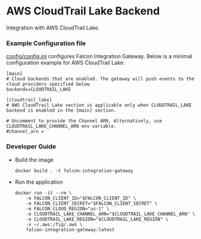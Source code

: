 # AWS CloudTrail Lake Backend

Integration with AWS CloudTrail Lake.

### Example Configuration file

[config/config.ini](https://github.com/CrowdStrike/falcon-integration-gateway/blob/main/config/config.ini) configures Falcon Integration Gateway. Below is a minimal configuration example for AWS CloudTrail Lake:
```
[main]
# Cloud backends that are enabled. The gateway will push events to the cloud providers specified below
backends=CLOUDTRAIL_LAKE

[cloudtrail_lake]
# AWS CloudTrail Lake section is applicable only when CLOUDTRAIL_LAKE backend is enabled in the [main] section.

# Uncomment to provide the Channel ARN. Alternatively, use CLOUDTRAIL_LAKE_CHANNEL_ARN env variable.
#channel_arn =
```

### Developer Guide

 - Build the image
   ```
   docker build . -t falcon-integration-gateway
   ```
 - Run the application
   ```
   docker run -it --rm \
       -e FALCON_CLIENT_ID="$FALCON_CLIENT_ID" \
       -e FALCON_CLIENT_SECRET="$FALCON_CLIENT_SECRET" \
       -e FALCON_CLOUD_REGION="us-1" \
       -e CLOUDTRAIL_LAKE_CHANNEL_ARN="$CLOUDTRAIL_LAKE_CHANNEL_ARN" \
       -e CLOUDTRAIL_LAKE_REGION="$CLOUDTRAIL_LAKE_REGION" \
       -v ~/.aws:/fig/.aws \
       falcon-integration-gateway:latest
   ```
